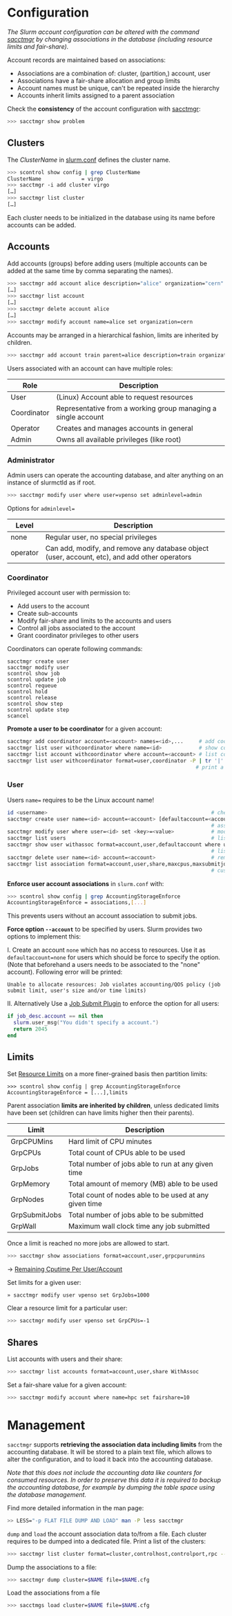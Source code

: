 
# Configuration

_The Slurm account configuration can be altered with the command [sacctmgr][sacctmgr] by changing associations in the database (including resource limits and fair-share)._

Account records are maintained based on associations:

* Associations are a combination of: cluster, (partition,) account, user
* Associations have a fair-share allocation and group limits
* Account names must be unique, can't be repeated inside the hierarchy
* Accounts inherit limits assigned to a parent association


Check the **consistency** of the account configuration with [sacctmgr][sacctmgr]:

```bash
>>> sacctmgr show problem
```

## Clusters

The _ClusterName_ in [slurm.conf][slurmconf] defines the cluster name.

```bash
>>> scontrol show config | grep ClusterName 
ClusterName             = virgo
>>> sacctmgr -i add cluster virgo
[…]
>>> sacctmgr list cluster
[…]
```

Each cluster needs to be initialized in the database using its name before accounts can be added. 

## Accounts

Add accounts (groups) before adding users (multiple accounts can be added at the same time by comma separating the names).

```bash
>>> sacctmgr add account alice description="alice" organization="cern"
[…]
>>> sacctmgr list account
[…]
>>> sacctmgr delete account alice
[…]
>>> sacctmgr modify account name=alice set organization=cern
```

Accounts may be arranged in a hierarchical fashion, limits are inherited by children.

```bash
>>> sacctmgr add account train parent=alice description=train organization=cern
```

Users associated with an account can have multiple roles:

Role        | Description
------------|-------------
User        | (Linux) Account able to request resources
Coordinator | Representative from a working group managing a single account
Operator    | Creates and manages accounts in general
Admin       | Owns all available privileges (like root)

### Administrator

Admin users can operate the accounting database, and alter anything on an instance of slurmctld as if root.

```bash
>>> sacctmgr modify user where user=vpenso set adminlevel=admin
```
Options for `adminlevel=`


Level    | Description
---------|--------------
none     | Regular user, no special privileges
operator | Can add, modify, and remove any database object (user, account, etc), and add other operators

### Coordinator

Privileged account user with permission to:

* Add users to the account
* Create sub-accounts
* Modify fair-share and limits to the accounts and users
* Control all jobs associated to the account
* Grant coordinator privileges to other users

Coordinators can operate following commands:

```
sacctmgr create user
sacctmgr modify user
scontrol show job
scontrol update job
scontrol requeue
scontrol hold
scontrol release
scontrol show step
scontrol update step
scancel
```

**Promote a user to be coordinator** for a given account:

```bash
sacctmgr add coordinator account=<account> names=<id>,...     # add coordinator(s) to account
sacctmgr list user withcoordinator where name=<id>            # show coordinator for association 
sacctmgr list account withcoordinator where account=<account> # list coordinators for a given account
sacctmgr list user withcoordinator format=user,coordinator -P | tr '|' ' ' | awk 'NF==2'
                                                             # print a list of all coordinators          
```

### User

Users `name=` requires to be the Linux account name!

```bash
id <username>                                                     # check for a given linux account
sacctmgr create user name=<id> account=<account> [defaultaccount=<account>]
                                                                  # associate a user to an account
sacctmgr modify user where user=<id> set <key>=<value>            # modifiy a user association
sacctmgr list users                                               # list all user associations
sacctmgr show user withassoc format=account,user,defaultaccount where user=<id>
                                                                  # list association for user
sacctmgr delete user name=<id> account=<account>                  # remove a user account association
sacctmgr list association format=account,user,share,maxcpus,maxsubmitjobs
                                                                  # custom format for listing associations
```

**Enforce user account associations** in `slurm.conf` with:

```bash
>>> scontrol show config | grep AccountingStorageEnforce
AccountingStorageEnforce = associations,[...]
```

This prevents users without an account association to submit jobs.

**Force option `--account`** to be specified by users. Slurm provides two options to implement this:

I. Create an account `none` which has no access to resources. Use it as `defaultaccount=none` for users which should be force to specify the option. (Note that beforehand a users needs to be associated to the "none" account). Following error will be printed:

```
Unable to allocate resources: Job violates accounting/QOS policy (job submit limit, user's size and/or time limits)
```

II. Alternatively Use a [Job Submit Plugin](http://slurm.schedmd.com/job_submit_plugins.html) to enforce the option for all users:

```lua
if job_desc.account == nil then
  slurm.user_msg("You didn't specify a account.")
  return 2045
end
```


## Limits

Set [Resource Limits](http://slurm.schedmd.com/resource_limits.html) on a more finer-grained basis then partition limits:

```
>>> scontrol show config | grep AccountingStorageEnforce
AccountingStorageEnforce = [...],limits
```

Parent association **limits are inherited by children**, unless dedicated limits have been set (children can have limits higher then their parents).

Limit         | Description
--------------|-------------------------------------------------------
GrpCPUMins    | Hard limit of CPU minutes
GrpCPUs       | Total count of CPUs able to be used
GrpJobs       | Total number of jobs able to run at any given time
GrpMemory     | Total amount of memory (MB) able to be used
GrpNodes      | Total count of nodes able to be used at any given time
GrpSubmitJobs | Total number of jobs able to be submitted
GrpWall       | Maximum wall clock time any job submitted 

Once a limit is reached no more jobs are allowed to start.

```bash
>>> sacctmgr show associations format=account,user,grpcpurunmins
```

→ [Remaining Cputime Per User/Account](http://tech.ryancox.net/2014/04/scheduler-limit-remaining-cputime-per.html)

Set limits for a given user:

```bash
» sacctmgr modify user vpenso set GrpJobs=1000
```

Clear a resource limit for a particular user:

```bash
>>> sacctmgr modify user vpenso set GrpCPUs=-1
```

## Shares

List accounts with users and their share:

```bash
>>> sacctmgr list accounts format=account,user,share WithAssoc
```

Set a fair-share value for a given account:

```bash
>>> sacctmgr modify account where name=hpc set fairshare=10
```

# Management

`sacctmgr` supports **retrieving the association data including limits** from the accounting database. It will be stored to a plain text file, which allows to alter the configuration, and to load it back into the accounting database. 

_Note that this does not include the accounting data like counters for consumed resources. In order to preserve this data it is required to backup the accounting database, for example by dumping the table space using the database management._

Find more detailed information in the man page:

```bash
>> LESS="-p FLAT FILE DUMP AND LOAD" man -P less sacctmgr
```

`dump` and `load` the account association data to/from a file. Each cluster requires to be dumped into a dedicated file. Print a list of the clusters: 

```bash
>>> sacctmgr list cluster format=cluster,controlhost,controlport,rpc --noheader
```

Dump the associations to a file:

```bash
>>> sacctmgr dump cluster=$NAME file=$NAME.cfg
```

Load the associations from a file

```bash
>>> sacctmgs load cluster=$NAME file=$NAME.cfg
```


[slurmconf]: http://manpages.debian.org/slurm.conf
[slurmdbdconf]: http://manpages.debian.org/slurmdbd.conf
[cgroupconf]: http://manpages.debian.org/cgroup.conf
[gresconf]: http://manpages.debian.org/gres.conf
[sacctmgr]: http://manpages.debian.org/sacctmgr
[squeue]: http://manpages.debian.org/squeue
[scontrol]: http://manpages.debian.org/scontrol
[sreport]: http://manpages.debian.org/sreport
[sinfo]: http://manpages.debian.org/sinfo
[sacct]: http://manpages.debian.org/sacct
[sdiag]: http://manpages.debian.org/sdiag


